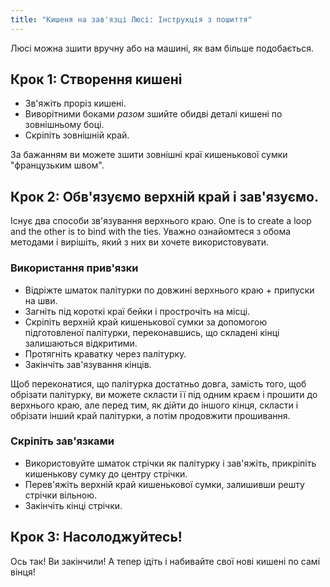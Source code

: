```yaml
---
title: "Кишеня на зав'язці Люсі: Інструкція з пошиття"
---
```


<Note>

Люсі можна зшити вручну або на машині, як вам більше подобається.

</Note>

## Крок 1: Створення кишені

- Зв'яжіть проріз кишені.
- Виворітними боками _разом_ зшийте обидві деталі кишені по зовнішньому боці.
- Скріпіть зовнішній край.

<Note>

За бажанням ви можете зшити зовнішні краї кишенькової сумки "французьким швом".

</Note>

## Крок 2: Обв'язуємо верхній край і зав'язуємо.

Існує два способи зв'язування верхнього краю. One is to create a loop and the other is to bind with the ties. Уважно ознайомтеся з обома методами і вирішіть, який з них ви хочете використовувати.

### Використання прив'язки

- Відріжте шматок палітурки по довжині верхнього краю + припуски на шви.
- Загніть під короткі краї бейки і прострочіть на місці.
- Скріпіть верхній край кишенькової сумки за допомогою підготовленої палітурки, переконавшись, що складені кінці залишаються відкритими.
- Протягніть краватку через палітурку.
- Закінчіть зав'язування кінців.

<Tip>

Щоб переконатися, що палітурка достатньо довга, замість того, щоб обрізати палітурку, ви можете скласти її під одним краєм і прошити до верхнього краю, але перед тим, як дійти до іншого кінця, скласти і обрізати інший край палітурки, а потім продовжити прошивання.

</Tip>

### Скріпіть зав'язками

- Використовуйте шматок стрічки як палітурку і зав'яжіть, прикріпіть кишенькову сумку до центру стрічки.
- Перев'яжіть верхній край кишенькової сумки, залишивши решту стрічки вільною.
- Закінчіть кінці стрічки.

## Крок 3: Насолоджуйтесь!

Ось так! Ви закінчили! А тепер ідіть і набивайте свої нові кишені по самі вінця!
